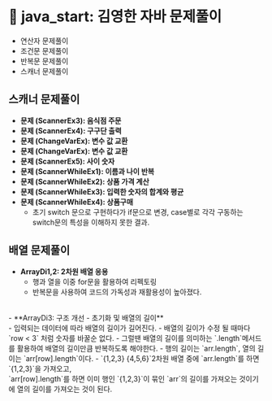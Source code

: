 # 📃 java_start: 김영한 자바 문제풀이
- 연산자 문제풀이
- 조건문 문제풀이
- 반복문 문제풀이
- 스캐너 문제풀이

## 스캐너 문제풀이
- **문제 (ScannerEx3): 음식점 주문**<br>
- **문제 (ScannerEx4): 구구단 출력**<br>
- **문제 (ChangeVarEx): 변수 값 교환**<br>
- **문제 (ChangeVarEx): 변수 값 교환**<br>
- **문제 (ScannerEx5): 사이 숫자**<br>
- **문제 (ScannerWhileEx1): 이름과 나이 반복**<br>
- **문제 (ScannerWhileEx2): 상품 가격 계산**<br>
- **문제 (ScannerWhileEx3): 입력한 숫자의 합계와 평균**<br>
- **문제 (ScannerWhileEx4): 상품구매**<br>
  - 초기 switch 문으로 구현하다가 if문으로 변경, case별로 각각 구동하는 switch문의 특성을 이해하지 못한 결과.

## 배열 문제풀이
- **ArrayDi1,2: 2차원 배열 응용**<br>
  - 행과 열을 이중 for문을 활용하여 리펙토링
  - 반복문을 사용하여 코드의 가독성과 재활용성이 높아졌다.
<br>
- **ArrayDi3: 구조 개선 - 초기화 및 배열의 길이**<br>
  - 입력되는 데이터에 따라 배열의 길이가 길어진다. 
  - 배열의 길이가 수정 될 때마다 `row < 3` 처럼 숫자를 바꿀순 없다.
  - 그럴땐 배열의 길이를 의미하는 `.length`메서드를 활용하여 배열의 길이만큼 반복하도록 해야한다.
  - 행의 길이는 `arr.length`, 열의 길이는 `arr[row].length`이다.
  - `{1,2,3} {4,5,6}`2차원 배열 중에 `arr.length`를 하면 `{1,2,3}`을 가져오고,<br> `arr[row].length`를 하면 이미 행인 `{1,2,3}`이 묶인 `arr`의 길이를 가져오는 것이기에 열의 길이를 가져오는 것이 된다.  